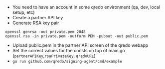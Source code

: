 
* You need to have an account in some qredo environment (qa, dev, local setup, etc)
* Create a partner API key
* Generate RSA key pair
```
openssl genrsa -out private.pem 2048
openssl rsa -in private.pem -outform PEM -pubout -out public.pem
```
* Upload public.pem in the partner API screen of the qredo webapp
* Set the correct values for the consts on top of main.go (`partnerAPIKey`,`rsaPrivateKey`, `qredoURL`)
* `go run github.com/qredo/signing-agent/cmd/example`
